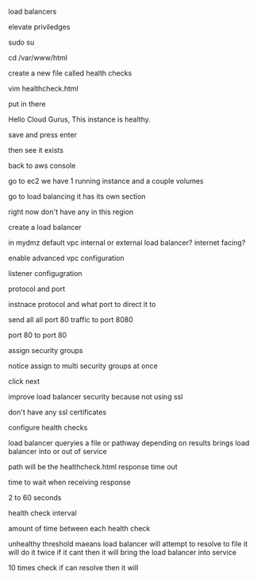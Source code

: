 load balancers

elevate priviledges

sudo su

cd /var/www/html

create a new file called health checks

vim healthcheck.html

put in there 


Hello Cloud Gurus, This instance is healthy.

save and press enter

then see it exists

back to aws console

go to ec2 we have 1 running instance and a couple volumes

go to load balancing
it has its own section

right now don't have any in this region

create a load balancer

in mydmz
default vpc
internal or external load balancer?
internet facing?


enable advanced vpc configuration 

listener configugration

protocol and port 

instnace protocol and what port to direct it to 

send all all port 80 traffic to port 8080

port 80 to port 80

assign security groups

notice assign to multi security groups at once

click next

improve load balancer security because not using ssl

don't have any ssl certificates

configure health checks

load balancer
queryies a file or pathway 
depending on results brings load balancer into or out of service

path will be the healthcheck.html
response time out

time to wait when receiving response

2 to 60 seconds

health check interval

amount of time between each health check


unhealthy threshold
maeans load balancer will attempt to resolve to file
it will do it twice
if it cant then it will bring the load balancer into service

10 times check if can resolve then it will 
